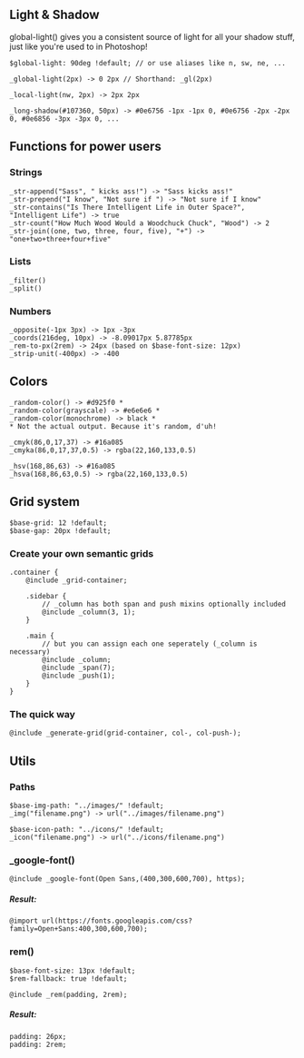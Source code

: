 ## Light & Shadow

global-light() gives you a consistent source of light for all your shadow stuff, just like you're used to in Photoshop!

    $global-light: 90deg !default; // or use aliases like n, sw, ne, ...

    _global-light(2px) -> 0 2px // Shorthand: _gl(2px)

    _local-light(nw, 2px) -> 2px 2px

    _long-shadow(#107360, 50px) -> #0e6756 -1px -1px 0, #0e6756 -2px -2px 0, #0e6856 -3px -3px 0, ...

## Functions for power users

### Strings

    _str-append("Sass", " kicks ass!") -> "Sass kicks ass!"
    _str-prepend("I know", "Not sure if ") -> "Not sure if I know"
    _str-contains("Is There Intelligent Life in Outer Space?", "Intelligent Life") -> true
    _str-count("How Much Wood Would a Woodchuck Chuck", "Wood") -> 2
    _str-join((one, two, three, four, five), "+") -> "one+two+three+four+five"

### Lists

    _filter()
    _split()

### Numbers

    _opposite(-1px 3px) -> 1px -3px
    _coords(216deg, 10px) -> -8.09017px 5.87785px
    _rem-to-px(2rem) -> 24px (based on $base-font-size: 12px)
    _strip-unit(-400px) -> -400

## Colors

    _random-color() -> #d925f0 *
    _random-color(grayscale) -> #e6e6e6 *
    _random-color(monochrome) -> black *
    * Not the actual output. Because it's random, d'uh!

    _cmyk(86,0,17,37) -> #16a085
    _cmyka(86,0,17,37,0.5) -> rgba(22,160,133,0.5)

    _hsv(168,86,63) -> #16a085
    _hsva(168,86,63,0.5) -> rgba(22,160,133,0.5)

## Grid system

    $base-grid: 12 !default;
    $base-gap: 20px !default;

### Create your own semantic grids

    .container {
        @include _grid-container;

        .sidebar {
            // _column has both span and push mixins optionally included
            @include _column(3, 1);
        }

        .main {
            // but you can assign each one seperately (_column is necessary)
            @include _column;
            @include _span(7);
            @include _push(1);
        }
    }

### The quick way

    @include _generate-grid(grid-container, col-, col-push-);

## Utils

### Paths

    $base-img-path: "../images/" !default;
    _img("filename.png") -> url("../images/filename.png")

    $base-icon-path: "../icons/" !default;
    _icon("filename.png") -> url("../icons/filename.png")

### _google-font()

    @include _google-font(Open Sans,(400,300,600,700), https);

##### Result:

    @import url(https://fonts.googleapis.com/css?family=Open+Sans:400,300,600,700);

### rem()

    $base-font-size: 13px !default;
    $rem-fallback: true !default;

    @include _rem(padding, 2rem);

##### Result:

    padding: 26px;
    padding: 2rem;
